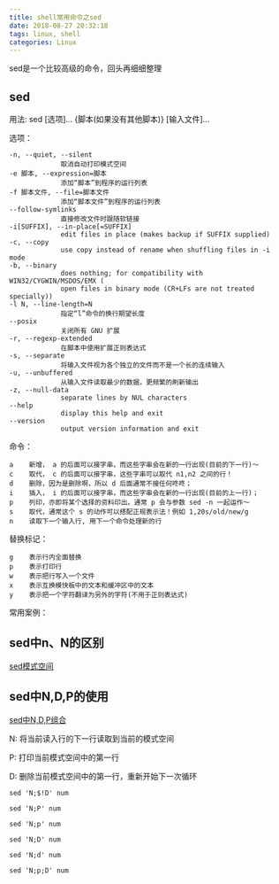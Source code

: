 ```yaml
---
title: shell常用命令之sed
date: 2018-08-27 20:32:18
tags: linux, shell
categories: Linux
---
```

sed是一个比较高级的命令，回头再细细整理

<!-- more -->
## sed ##

用法: sed [选项]... {脚本(如果没有其他脚本)} [输入文件]...

选项：

	-n, --quiet, --silent
	             取消自动打印模式空间
	-e 脚本, --expression=脚本
	             添加“脚本”到程序的运行列表
	-f 脚本文件, --file=脚本文件
	             添加“脚本文件”到程序的运行列表
	--follow-symlinks
	             直接修改文件时跟随软链接
	-i[SUFFIX], --in-place[=SUFFIX]
	             edit files in place (makes backup if SUFFIX supplied)
	-c, --copy
	             use copy instead of rename when shuffling files in -i mode
	-b, --binary
	             does nothing; for compatibility with WIN32/CYGWIN/MSDOS/EMX (
	             open files in binary mode (CR+LFs are not treated specially))
	-l N, --line-length=N
	             指定“l”命令的换行期望长度
	--posix
	             关闭所有 GNU 扩展
	-r, --regexp-extended
	             在脚本中使用扩展正则表达式
	-s, --separate
	             将输入文件视为各个独立的文件而不是一个长的连续输入
	-u, --unbuffered
	             从输入文件读取最少的数据，更频繁的刷新输出
	-z, --null-data
	             separate lines by NUL characters
	--help
	             display this help and exit
	--version
	             output version information and exit

命令：

	a    新增， a 的后面可以接字串，而这些字串会在新的一行出现(目前的下一行)～
	c    取代， c 的后面可以接字串，这些字串可以取代 n1,n2 之间的行！
	d    删除，因为是删除啊，所以 d 后面通常不接任何咚咚；
	i    插入， i 的后面可以接字串，而这些字串会在新的一行出现(目前的上一行)；
	p    列印，亦即将某个选择的资料印出。通常 p 会与参数 sed -n 一起运作～
	s    取代，通常这个 s 的动作可以搭配正规表示法！例如 1,20s/old/new/g 
	n    读取下一个输入行, 用下一个命令处理新的行

替换标记：

 	g    表示行内全面替换
	p    表示打印行
	w    表示把行写入一个文件
	x    表示互换模快板中的文本和缓冲区中的文本
	y    表示把一个字符翻译为另外的字符(不用于正则表达式)


常用案例：


## sed中n、N的区别 ##

[sed模式空间](https://www.cnblogs.com/fhefh/archive/2011/11/14/2248942.html)

## sed中N,D,P的使用 ##

[sed中N,D,P组合](http://blog.chinaunix.net/uid-22556372-id-1773472.html)

N: 将当前读入行的下一行读取到当前的模式空间

P: 打印当前模式空间中的第一行

D: 删除当前模式空间中的第一行，重新开始下一次循环

	sed 'N;$!D' num

	sed 'N;P' num

	sed 'N;p' num

	sed 'N;D' num

	sed 'N;d' num

	sed 'N;p;D' num

	

